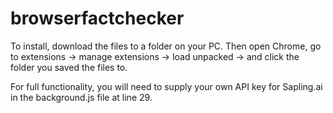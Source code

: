 # browserfactchecker
To install, download the files to a folder on your PC. Then open Chrome, go to extensions -> manage extensions -> load unpacked -> and click the folder you saved the files to.

For full functionality, you will need to supply your own API key for Sapling.ai in the background.js file at line 29.